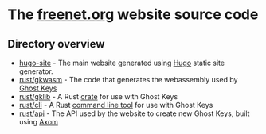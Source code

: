 # The [freenet.org](https://freenet.org/) website source code

## Directory overview

- [hugo-site](/hugo-site) - The main website generated using [Hugo](https://gohugo.io) static site
  generator.
- [rust/gkwasm](/rust/gkwasm) - The code that generates the webassembly used by
  [Ghost Keys](https://freenet.org/ghostkey/create/)
- [rust/gklib](/rust/gklib) - A Rust [crate](https://crates.io/crates/ghostkey_lib) for use with
  Ghost Keys
- [rust/cli](/rust/cli) - A Rust [command line tool](https://crates.io/crates/ghostkey) for use with
  Ghost Keys
- [rust/api](/rust/api) - The API used by the website to create new Ghost Keys, built using
  [Axom](https://crates.io/crates/axum)
